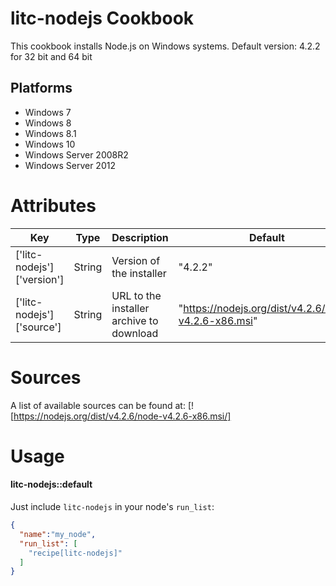 litc-nodejs Cookbook
===========================
This cookbook installs Node.js on Windows systems.
Default version: 4.2.2 for 32 bit and 64 bit

Platforms
--------
* Windows 7
* Windows 8
* Windows 8.1
* Windows 10
* Windows Server 2008R2
* Windows Server 2012

Attributes
==================
| Key | Type | Description | Default |
| --- | ---- | ----------- | ------- |
| ['litc-nodejs']['version'] | String | Version of the installer | "4.2.2"|
| ['litc-nodejs']['source'] | String | URL to the installer archive to download | "https://nodejs.org/dist/v4.2.6/node-v4.2.6-x86.msi" |

Sources
==================
A list of available sources can be found at:
[![https://nodejs.org/dist/v4.2.6/node-v4.2.6-x86.msi/]


Usage
==================
#### litc-nodejs::default

Just include `litc-nodejs` in your node's `run_list`:

```json
{
  "name":"my_node",
  "run_list": [
    "recipe[litc-nodejs]"
  ]
}
```
